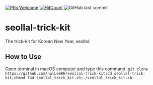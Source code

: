 [![PRs Welcome](https://img.shields.io/badge/PRs-welcome-brightgreen.svg?style=flat-square)](http://makeapullrequest.com)
[![HitCount](http://hits.dwyl.io/nulLeeKH/seollal-trick-kit.svg)](http://hits.dwyl.io/nulLeeKH/seollal-trick-kit)
![GitHub last commit](https://img.shields.io/github/last-commit/nulLeeKH/seollal-trick-kit.svg)

# seollal-trick-kit
The trick-kit for Korean New Year, seollal.

## How to Use
Open terminal in macOS computer and type this command.
```git clone https://github.com/nulLeeKH/seollal-trick-kit;cd seollal-trick-kit;chmod 744 seollal_trick_kit.sh;./seollal_trick_kit.sh```
